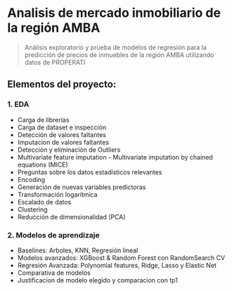# **Analisis de mercado inmobiliario de la región AMBA**
> Análisis exploratorio y prueba de modelos de regresión para la predicción de precios de inmuebles de la región AMBA utilizando datos de PROPERATI


## Elementos del proyecto:


### 1. EDA
* Carga de librerías
* Carga de dataset e inspección
* Detección de valores faltantes
* Imputacion de valores faltantes
* Detección y eliminación de Outliers
* Multivariate feature imputation - Multivariate imputation by chained equations (MICE)
* Preguntas sobre los datos estadísticos relevantes
* Encoding
* Generación de nuevas variables predictoras
* Transformación logarítmica
* Escalado de datos
* Clustering
* Reducción de dimensionalidad (PCA)

### 2. Modelos de aprendizaje
* Baselines: Arboles, KNN, Regresión lineal
* Modelos avanzados: XGBoost & Random Forest con RandomSearch CV
* Regresión Avanzada: Polynomial features, Ridge, Lasso y Elastic Net
* Comparativa de modelos
* Justificacion de modelo elegido y comparacion con tp1
